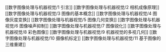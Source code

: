 [[数字图像处理与机器视觉/1 引言]]
[[数字图像处理与机器视觉/2 相机成像原理]]
[[数字图像处理与机器视觉/3 图像的基本概念]]
[[数字图像处理与机器视觉/4 图像灰度变换]]
[[数字图像处理与机器视觉/5 图像几何变换]]
[[数字图像处理与机器视觉/6 图像噪声抑制]]
[[数字图像处理与机器视觉/7 图像锐化]]
[[数字图像处理与机器视觉/8 彩色图像]]
[[数字图像处理与机器视觉/9 机器视觉的多视几何]]
[[数字图像处理与机器视觉/10 摄像机标定]]
[[数字图像处理与机器视觉/11 基于图像的三维重建]]
